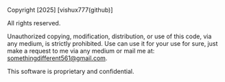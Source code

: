 Copyright [2025] [vishux777(github)]

All rights reserved.

Unauthorized copying, modification, distribution, or use of this code, via any medium, is strictly prohibited. Use can use it for your use for sure, just make a request to me via any medium or mail me at: somethingdifferent561@gmail.com.

This software is proprietary and confidential.